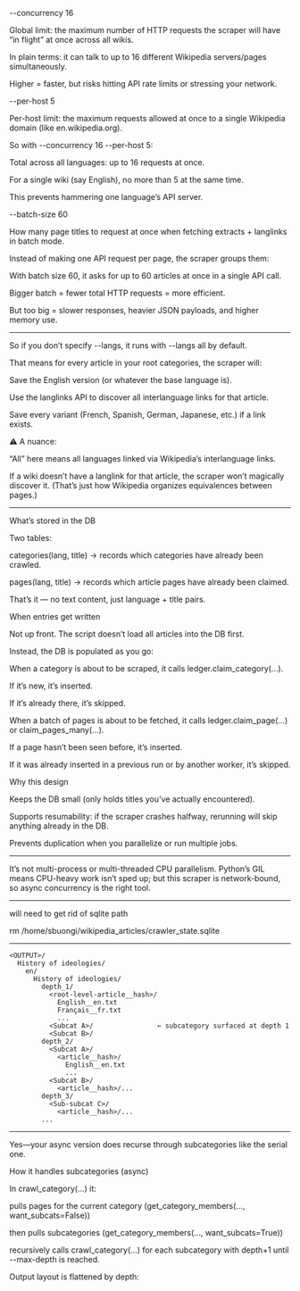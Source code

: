 --concurrency 16

Global limit: the maximum number of HTTP requests the scraper will have “in flight” at once across all wikis.

In plain terms: it can talk to up to 16 different Wikipedia servers/pages simultaneously.

Higher = faster, but risks hitting API rate limits or stressing your network.

--per-host 5

Per-host limit: the maximum requests allowed at once to a single Wikipedia domain (like en.wikipedia.org).

So with --concurrency 16 --per-host 5:

Total across all languages: up to 16 requests at once.

For a single wiki (say English), no more than 5 at the same time.

This prevents hammering one language’s API server.

--batch-size 60

How many page titles to request at once when fetching extracts + langlinks in batch mode.

Instead of making one API request per page, the scraper groups them:

With batch size 60, it asks for up to 60 articles at once in a single API call.

Bigger batch = fewer total HTTP requests = more efficient.

But too big = slower responses, heavier JSON payloads, and higher memory use.

-------------

So if you don’t specify --langs, it runs with --langs all by default.

That means for every article in your root categories, the scraper will:

Save the English version (or whatever the base language is).

Use the langlinks API to discover all interlanguage links for that article.

Save every variant (French, Spanish, German, Japanese, etc.) if a link exists.

⚠️ A nuance:

“All” here means all languages linked via Wikipedia’s interlanguage links.

If a wiki doesn’t have a langlink for that article, the scraper won’t magically discover it. (That’s just how Wikipedia organizes equivalences between pages.)




-------------


What’s stored in the DB

Two tables:

categories(lang, title) → records which categories have already been crawled.

pages(lang, title) → records which article pages have already been claimed.

That’s it — no text content, just language + title pairs.

When entries get written

Not up front. The script doesn’t load all articles into the DB first.

Instead, the DB is populated as you go:

When a category is about to be scraped, it calls ledger.claim_category(...).

If it’s new, it’s inserted.

If it’s already there, it’s skipped.

When a batch of pages is about to be fetched, it calls ledger.claim_page(...) or claim_pages_many(...).

If a page hasn’t been seen before, it’s inserted.

If it was already inserted in a previous run or by another worker, it’s skipped.

Why this design

Keeps the DB small (only holds titles you’ve actually encountered).

Supports resumability: if the scraper crashes halfway, rerunning will skip anything already in the DB.

Prevents duplication when you parallelize or run multiple jobs.


-----

It’s not multi-process or multi-threaded CPU parallelism. Python’s GIL means CPU-heavy work isn’t sped up; but this scraper is network-bound, so async concurrency is the right tool.




---

will need to get rid of sqlite path 

rm /home/sbuongi/wikipedia_articles/crawler_state.sqlite


---

```
<OUTPUT>/
  History of ideologies/
    en/
      History of ideologies/
        depth_1/
          <root-level-article__hash>/
            English__en.txt
            Français__fr.txt
            ...
          <Subcat A>/                ← subcategory surfaced at depth 1
          <Subcat B>/
        depth_2/
          <Subcat A>/
            <article__hash>/
              English__en.txt
              ...
          <Subcat B>/
            <article__hash>/...
        depth_3/
          <Sub-subcat C>/
            <article__hash>/...
        ...
```




--------------------


Yes—your async version does recurse through subcategories like the serial one.

How it handles subcategories (async)

In crawl_category(...) it:

pulls pages for the current category (get_category_members(..., want_subcats=False))

then pulls subcategories (get_category_members(..., want_subcats=True))

recursively calls crawl_category(...) for each subcategory with depth+1 until --max-depth is reached.

Output layout is flattened by depth:
